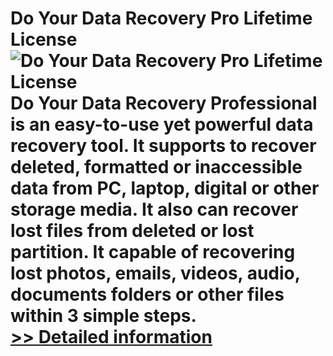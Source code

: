# Do Your Data Recovery Pro Lifetime License<br />![Do Your Data Recovery Pro Lifetime License](https://mycommerce.akamaized.net/api/pimages/P300913832/BIG/300913832.PNG)<br />Do Your Data Recovery Professional is an easy-to-use yet powerful data recovery tool. It supports to recover deleted, formatted or inaccessible data from PC, laptop, digital or other storage media. It also can recover lost files from deleted or lost partition. It capable of recovering lost photos, emails, videos, audio, documents folders or other files within 3 simple steps.<br />[>> Detailed information](https://secure.shareit.com/shareit/product.html?productid=300913832&affiliateid=200057808)